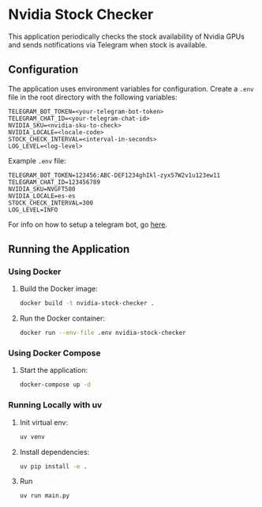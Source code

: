# Nvidia Stock Checker

This application periodically checks the stock availability of Nvidia GPUs and sends notifications via Telegram when stock is available.

## Configuration

The application uses environment variables for configuration. Create a `.env` file in the root directory with the following variables:

```
TELEGRAM_BOT_TOKEN=<your-telegram-bot-token>
TELEGRAM_CHAT_ID=<your-telegram-chat-id>
NVIDIA_SKU=<nvidia-sku-to-check>
NVIDIA_LOCALE=<locale-code>
STOCK_CHECK_INTERVAL=<interval-in-seconds>
LOG_LEVEL=<log-level>
```

Example `.env` file:

```
TELEGRAM_BOT_TOKEN=123456:ABC-DEF1234ghIkl-zyx57W2v1u123ew11
TELEGRAM_CHAT_ID=123456789
NVIDIA_SKU=NVGFT580
NVIDIA_LOCALE=es-es
STOCK_CHECK_INTERVAL=300
LOG_LEVEL=INFO
```

For info on how to setup a telegram bot, go [here](https://core.telegram.org/bots/features#botfather).

## Running the Application

### Using Docker

1. Build the Docker image:

    ```sh
    docker build -t nvidia-stock-checker .
    ```

2. Run the Docker container:

    ```sh
    docker run --env-file .env nvidia-stock-checker
    ```

### Using Docker Compose

1. Start the application:

    ```sh
    docker-compose up -d
    ```

### Running Locally with uv

1. Init virtual env:

    ```sh
    uv venv
    ```

2. Install dependencies:

    ```sh
    uv pip install -e .
    ```

3. Run
    ```sh
    uv run main.py
    ```